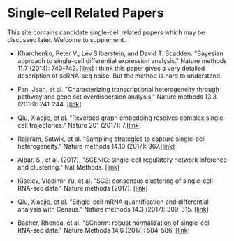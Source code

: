 # Single-cell Related Papers

This site contains candidate single-cell related papers which may be discussed later. Welcome to supplement.


* Kharchenko, Peter V., Lev Silberstein, and David T. Scadden. "Bayesian approach to single-cell differential expression analysis." Nature methods 11.7 (2014): 740-742. [[link]](https://www.nature.com/nmeth/journal/v11/n7/full/nmeth.2967.html) I think this paper gives a very detailed description of scRNA-seq noise. But the method is hard to understand.

*  Fan, Jean, et al. "Characterizing transcriptional heterogeneity through pathway and gene set overdispersion analysis." Nature methods 13.3 (2016): 241-244. [[link]](https://www.nature.com/nmeth/journal/v13/n3/full/nmeth.3734.html)

* Qiu, Xiaojie, et al. "Reversed graph embedding resolves complex single-cell trajectories." Nature 201 (2017): 7.[[link]](https://www.nature.com/nmeth/journal/v14/n10/full/nmeth.4402.html)

* Rajaram, Satwik, et al. "Sampling strategies to capture single-cell heterogeneity." Nature methods 14.10 (2017): 967.[[link]](https://www.nature.com/nmeth/journal/v14/n10/full/nmeth.4427.html)

* Aibar, S., et al. (2017). "SCENIC: single-cell regulatory network inference and clustering." Nat Methods. [[link]](http://www.nature.com/nmeth/journal/vaop/ncurrent/full/nmeth.4463.html?WT.feed_name=subjects_biotechnology)

* Kiselev, Vladimir Yu, et al. "SC3: consensus clustering of single-cell RNA-seq data." Nature methods (2017). [[link]](https://www.nature.com/nmeth/journal/v14/n5/full/nmeth.4236.html)

* Qiu, Xiaojie, et al. "Single-cell mRNA quantification and differential analysis with Census." Nature methods 14.3 (2017): 309-315. [[link]](https://www.nature.com/nmeth/journal/v14/n3/full/nmeth.4150.html)

* Bacher, Rhonda, et al. "SCnorm: robust normalization of single-cell RNA-seq data." Nature Methods 14.6 (2017): 584-586. [[link]](https://www.nature.com/nmeth/journal/v14/n6/abs/nmeth.4263.html)

